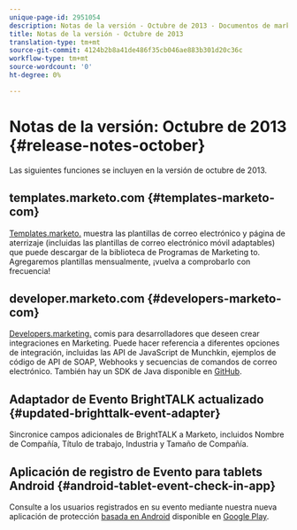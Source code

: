 ```yaml
---
unique-page-id: 2951054
description: Notas de la versión - Octubre de 2013 - Documentos de marketing - Documentación del producto
title: Notas de la versión - Octubre de 2013
translation-type: tm+mt
source-git-commit: 4124b2b8a41de486f35cb046ae883b301d20c36c
workflow-type: tm+mt
source-wordcount: '0'
ht-degree: 0%

---
```



# Notas de la versión: Octubre de 2013 {#release-notes-october}

Las siguientes funciones se incluyen en la versión de octubre de 2013.

## templates.marketo.com {#templates-marketo-com}

[Templates.marketo.](/help/marketo/product-docs/demand-generation/landing-pages/landing-page-templates/guided-landing-page-template-list.md) muestra las plantillas de correo electrónico y página de aterrizaje (incluidas las plantillas de correo electrónico móvil adaptables) que puede descargar de la biblioteca de Programas de Marketing to. Agregaremos plantillas mensualmente, ¡vuelva a comprobarlo con frecuencia!

## developer.marketo.com {#developers-marketo-com}

[Developers.marketing.](https://developers.marketo.com) comis para desarrolladores que deseen crear integraciones en Marketing. Puede hacer referencia a diferentes opciones de integración, incluidas las API de JavaScript de Munchkin, ejemplos de código de API de SOAP, Webhooks y secuencias de comandos de correo electrónico. También hay un SDK de Java disponible en [GitHub](https://github.com/Marketo/SOAP-API-Java-Client).

## Adaptador de Evento BrightTALK actualizado {#updated-brighttalk-event-adapter}

Sincronice campos adicionales de BrightTALK a Marketo, incluidos Nombre de Compañía, Título de trabajo, Industria y Tamaño de Compañía.

## Aplicación de registro de Evento para tablets Android {#android-tablet-event-check-in-app}

Consulte a los usuarios registrados en su evento mediante nuestra nueva aplicación de protección [basada en Android](/help/marketo/product-docs/core-marketo-concepts/mobile-apps/event-check-in/check-people-into-your-event-from-your-tablet.md) disponible en [Google Play](https://play.google.com/store/apps/details?id=com.marketo.eventcheckin&amp;hl=en).
